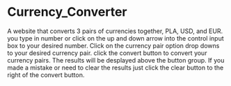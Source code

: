 # Currency_Converter
A website that converts 3 pairs of currencies together, PLA, USD, and EUR. 
you type in number or click on the up and down arrow into the control input box to your desired number.
Click on the currency pair option drop downs to your desired currency pair.
click the convert button to convert your currency pairs.
The results will be desplayed above the button group.
If you made a mistake or need to clear the results just click the clear button to the right of the convert button.
